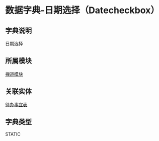 # 数据字典-日期选择（Datecheckbox）
## 字典说明
日期选择

## 所属模块
[禅道模块](../module/zentao)

## 关联实体
[待办事宜表](../module/zentao/Todo)

## 字典类型
STATIC




